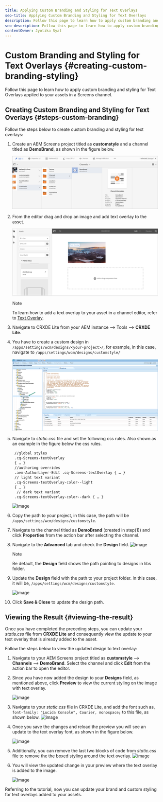 ```yaml
---
title: Applying Custom Branding and Styling for Text Overlays
seo-title: Applying Custom Branding and Styling for Text Overlays
description: Follow this page to learn how to apply custom branding and styling for Text Overlays.
seo-description: Follow this page to learn how to apply custom branding and styling for Text Overlays.
contentOwner: Jyotika Syal
---
```


# Custom Branding and Styling for Text Overlays {#creating-custom-branding-styling}

Follow this page to learn how to apply custom branding and styling for Text Overlays applied to your assets in a Screens channel.

## Creating Custom Branding and Styling for Text Overlays {#steps-custom-branding}

Follow the steps below to create custom branding and styling for text overlays:

1. Create an AEM Screens project titled as **customstyle** and a channel titled as **DemoBrand**, as shown in the figure below.

    ![image](/help/user-guide/assets/custom-brand/custom-brand1.png)

1. From the editor drag and drop an image and add text overlay to the asset.

   ![image](/help/user-guide/assets/custom-brand/custom-brand2.png)  

   >[!NOTE]
   >To learn how to add a text overlay to your asset in a channel editor, refer to [Text Overlay](/help/user-guide/text-overlay.md).
   
1. Navigate to CRXDE Lite from your AEM instance --> Tools --> **CRXDE Lite**.

1. You have to create a custom design in `/apps/settings/wcm/designs/<your-project>/`, for example, in this case, navigate to `/apps/settings/wcm/designs/customstyle/`

   ![image](/help/user-guide/assets/custom-brand/custom-brand3.png)

1. Navigate to *static.css* file and set the following css rules. Also shown as an example in the figure below the css rules.

   ```shell
    //global styles
    .cq-Screens-textOverlay
    { … }
    //authoring overrides
    .aem-AuthorLayer-Edit .cq-Screens-textOverlay { … }
    // light text variant
    .cq-Screens-textOverlay-color--light
    { … }
     // dark text variant
    .cq-Screens-textOverlay-color--dark { … }
    ```
   ![image](/help/user-guide/assets/custom-brand/custom-brand4.png)

1. Copy the path to your project, in this case, the path will be `/apps/settings/wcm/designs/customstyle`.

1. Navigate to the channel titled as **DemoBrand** (created in step(1)) and click **Properties** from the action bar after selecting the channel.

1. Navigate to the **Advanced** tab and check the **Design** field.
   ![image](/help/user-guide/assets/custom-brand/custom-brand5.png)

   >[!NOTE]
   >Be default, the **Design** field shows the path pointing to designs  in libs folder.

1. Update the **Design** field with the path to your project folder. In this case, it will be, `/apps/settings/wcm/designs/customstyle`.

   ![image](/help/user-guide/assets/custom-brand/custom-brand6.png)

1. Click **Save & Close** to update the design path.


## Viewing the Result {#viewing-the-result}

Once you have completed the preceding steps, you can update your *statis.css* file from **CRXDE Lite** and consequently view the update to your text overlay that is already added to the asset.

Follow the steps below to view the updated design to text overlay:

1. Navigate to your AEM Screens project titled as **customstyle** --> **Channels** --> **DemoBrand**. Select the channel and click **Edit** from the action bar to open the editor.

1. Since you have now added the design to your **Designs** field, as mentioned above, click **Preview** to view the current styling on the image with text overlay.

   ![image](/help/user-guide/assets/custom-brand/custom-brand7.png)

1. Navigate to your *static.css* file in CRXDE Lite, and add the font such as, `font-family: "Lucida Console", Courier, monospace;` to this file, as shown below.
   ![image](/help/user-guide/assets/custom-brand/custom-brand8.png)

1. Once you save the changes and reload the preview you will see an update to the text overlay font, as shown in the figure below.

   ![image](/help/user-guide/assets/custom-brand/custom-brand9.png)

1. Additionally, you can remove the last two blocks of code from *static.css* file to remove the the boxed styling around the text overlay.
  ![image](/help/user-guide/assets/custom-brand/custom-brand10.png)

1. You will view the updated change in your preview where the text overlay is added to the image.

   ![image](/help/user-guide/assets/custom-brand/custom-brand11.png)

Referring to the tutorial, now you can update your brand and custom styling for text overlays added to your assets.









